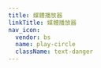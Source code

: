 ```yaml
---
title: 媒體播放器
linkTitle: 媒體播放器
nav_icon:
  vendor: bs
  name: play-circle
  className: text-danger
---
```

